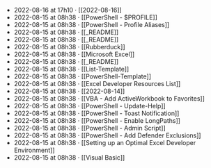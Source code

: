 - 2022-08-16 at 17h10 · [[2022-08-16]]
- 2022-08-15 at 08h38 · [[PowerShell - $PROFILE]]
- 2022-08-15 at 08h38 · [[PowerShell - Profile Aliases]]
- 2022-08-15 at 08h38 · [[_README]]
- 2022-08-15 at 08h38 · [[_README]]
- 2022-08-15 at 08h38 · [[Rubberduck]]
- 2022-08-15 at 08h38 · [[Microsoft Excel]]
- 2022-08-15 at 08h38 · [[_README]]
- 2022-08-15 at 08h38 · [[List-Template]]
- 2022-08-15 at 08h38 · [[PowerShell-Template]]
- 2022-08-15 at 08h38 · [[Excel Developer Resources List]]
- 2022-08-15 at 08h38 · [[2022-08-14]]
- 2022-08-15 at 08h38 · [[VBA - Add ActiveWorkbook to Favorites]]
- 2022-08-15 at 08h38 · [[PowerShell - Update-Help]]
- 2022-08-15 at 08h38 · [[PowerShell - Toast Notification]]
- 2022-08-15 at 08h38 · [[PowerShell - Enable LongPaths]]
- 2022-08-15 at 08h38 · [[PowerShell - Admin Script]]
- 2022-08-15 at 08h38 · [[PowerShell - Add Defender Exclusions]]
- 2022-08-15 at 08h38 · [[Setting up an Optimal Excel Developer Environment]]
- 2022-08-15 at 08h38 · [[Visual Basic]]
